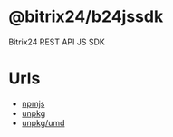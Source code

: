 # @bitrix24/b24jssdk

Bitrix24 REST API JS SDK

# Urls

- [npmjs](https://www.npmjs.com/package/@bitrix24/b24jssdk)
- [unpkg](https://unpkg.com/browse/@bitrix24/b24jssdk/)
- [unpkg/umd](https://unpkg.com/@bitrix24/b24jssdk@latest/dist/umd/index.min.js)